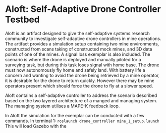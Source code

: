 # Aloft: Self-Adaptive Drone Controller Testbed

Aloft is an artifact designed to give the self-adaptive systems research community to investigate self-adaptive drone controllers in mine operations. The artifact provides a simulation setup containing two mine environments, constructed from scans taking of constructed mock mines, and 3D data points of one of the mines. A signal loss exemplar is also included. The scenario is where the drone is deployed and manually piloted for a surveying task, but during this task loses signal with home base. The drone must now autonomously fly home and safely land. With battery life a concern and wanting to avoid the drone being retrieved by a mine operator, it is desirable for the drone to return quickly. However there may be mine operators present which should force the drone to fly at a slower speed. 

Aloft contains a self-adaptive controller to address the scenario described based on the two layered architecture of a manged and managing system. The managing system utilises a MAPE-K feedback loop. 

In Aloft the simulation for the exemplar can be conducted with a few commands. In terminal 1:
`roslaunch drone_controller mine_1_setup.launch`
This will load Gazebo with the 
